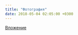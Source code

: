 ```yaml
---
title: "Фотография"
date: 2018-05-04 02:05:00 +0300
---
```



[Вложение](https://vk.com/photo41076938_456243513)
